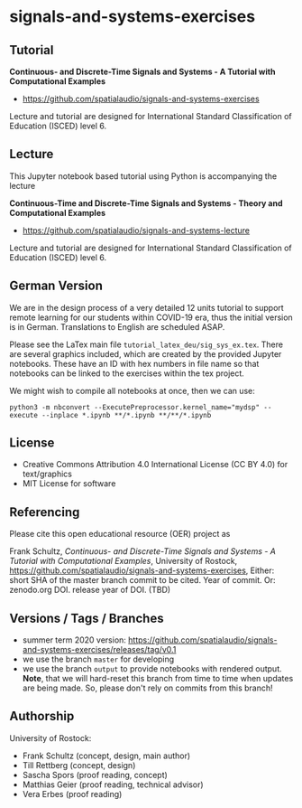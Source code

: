 # signals-and-systems-exercises

## Tutorial

**Continuous- and Discrete-Time Signals and Systems - A Tutorial with Computational Examples**

- https://github.com/spatialaudio/signals-and-systems-exercises

Lecture and tutorial are designed for International Standard Classification of Education (ISCED) level 6.

## Lecture

This Jupyter notebook based tutorial using Python is accompanying the lecture

**Continuous-Time and Discrete-Time Signals and Systems - Theory and Computational Examples**

- https://github.com/spatialaudio/signals-and-systems-lecture

Lecture and tutorial are designed for International Standard Classification of Education (ISCED) level 6.


## German Version

We are in the design process of a very detailed 12 units tutorial to support remote learning for our students within COVID-19 era, thus the initial version is in German. Translations to English are scheduled ASAP.

Please see the LaTex main file `tutorial_latex_deu/sig_sys_ex.tex`.
There are several graphics included, which are created by the provided Jupyter notebooks. These have an ID with hex numbers in file name so that notebooks can be linked to the exercises within the tex project.

We might wish to compile all notebooks at once, then we can use:

`python3 -m nbconvert --ExecutePreprocessor.kernel_name="mydsp" --execute --inplace *.ipynb **/*.ipynb **/**/*.ipynb`

## License

- Creative Commons Attribution 4.0 International License (CC BY 4.0) for text/graphics
- MIT License for software

## Referencing

Please cite this open educational resource (OER) project as

Frank Schultz,
*Continuous- and Discrete-Time Signals and Systems - A Tutorial with Computational Examples*,
University of Rostock,
https://github.com/spatialaudio/signals-and-systems-exercises,
Either: short SHA of the master branch commit to be cited. Year of commit.
Or: zenodo.org DOI. release year of DOI. (TBD)

## Versions / Tags / Branches

- summer term 2020 version: https://github.com/spatialaudio/signals-and-systems-exercises/releases/tag/v0.1
- we use the branch `master` for developing
- we use the branch `output` to provide notebooks with rendered output. **Note**, that we will hard-reset this branch from time to time when updates are being made. So, please don't rely on commits from this branch!

## Authorship

University of Rostock:

- Frank Schultz (concept, design, main author)
- Till Rettberg (concept, design)
- Sascha Spors (proof reading, concept)
- Matthias Geier (proof reading, technical advisor)
- Vera Erbes (proof reading)
